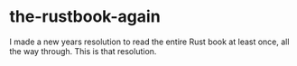 # the-rustbook-again

I made a new years resolution to read the entire Rust book at least once, all the way through. 
This is that resolution.
